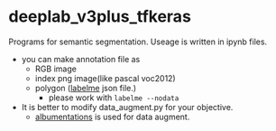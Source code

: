 # deeplab_v3plus_tfkeras

Programs for semantic segmentation. Useage is written in ipynb files.

- you can make annotation file as
  - RGB image
  - index png image(like pascal voc2012)
  - polygon ([labelme](https://github.com/wkentaro/labelme) json file.)
    - please work with ```labelme --nodata```
- It is better to modify data_augment.py for your objective.
  - [albumentations](https://github.com/albumentations-team/albumentations) is used for data augment.
